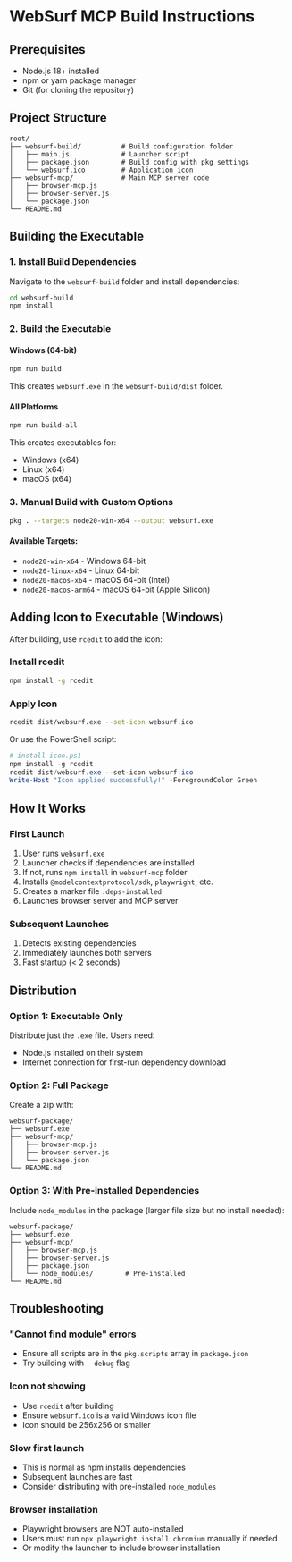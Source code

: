# WebSurf MCP Build Instructions

## Prerequisites

- Node.js 18+ installed
- npm or yarn package manager
- Git (for cloning the repository)

## Project Structure

```
root/
├── websurf-build/          # Build configuration folder
│   ├── main.js             # Launcher script
│   ├── package.json        # Build config with pkg settings
│   └── websurf.ico         # Application icon
├── websurf-mcp/            # Main MCP server code
│   ├── browser-mcp.js
│   ├── browser-server.js
│   └── package.json
└── README.md
```

## Building the Executable

### 1. Install Build Dependencies

Navigate to the `websurf-build` folder and install dependencies:

```bash
cd websurf-build
npm install
```

### 2. Build the Executable

#### Windows (64-bit)
```bash
npm run build
```

This creates `websurf.exe` in the `websurf-build/dist` folder.

#### All Platforms
```bash
npm run build-all
```

This creates executables for:
- Windows (x64)
- Linux (x64)
- macOS (x64)

### 3. Manual Build with Custom Options

```bash
pkg . --targets node20-win-x64 --output websurf.exe
```

#### Available Targets:
- `node20-win-x64` - Windows 64-bit
- `node20-linux-x64` - Linux 64-bit
- `node20-macos-x64` - macOS 64-bit (Intel)
- `node20-macos-arm64` - macOS 64-bit (Apple Silicon)

## Adding Icon to Executable (Windows)

After building, use `rcedit` to add the icon:

### Install rcedit
```bash
npm install -g rcedit
```

### Apply Icon
```bash
rcedit dist/websurf.exe --set-icon websurf.ico
```

Or use the PowerShell script:

```powershell
# install-icon.ps1
npm install -g rcedit
rcedit dist/websurf.exe --set-icon websurf.ico
Write-Host "Icon applied successfully!" -ForegroundColor Green
```

## How It Works

### First Launch
1. User runs `websurf.exe`
2. Launcher checks if dependencies are installed
3. If not, runs `npm install` in `websurf-mcp` folder
4. Installs `@modelcontextprotocol/sdk`, `playwright`, etc.
5. Creates a marker file `.deps-installed`
6. Launches browser server and MCP server

### Subsequent Launches
1. Detects existing dependencies
2. Immediately launches both servers
3. Fast startup (< 2 seconds)

## Distribution

### Option 1: Executable Only
Distribute just the `.exe` file. Users need:
- Node.js installed on their system
- Internet connection for first-run dependency download

### Option 2: Full Package
Create a zip with:
```
websurf-package/
├── websurf.exe
├── websurf-mcp/
│   ├── browser-mcp.js
│   ├── browser-server.js
│   └── package.json
└── README.md
```

### Option 3: With Pre-installed Dependencies
Include `node_modules` in the package (larger file size but no install needed):
```
websurf-package/
├── websurf.exe
├── websurf-mcp/
│   ├── browser-mcp.js
│   ├── browser-server.js
│   ├── package.json
│   └── node_modules/        # Pre-installed
└── README.md
```

## Troubleshooting

### "Cannot find module" errors
- Ensure all scripts are in the `pkg.scripts` array in `package.json`
- Try building with `--debug` flag

### Icon not showing
- Use `rcedit` after building
- Ensure `websurf.ico` is a valid Windows icon file
- Icon should be 256x256 or smaller

### Slow first launch
- This is normal as npm installs dependencies
- Subsequent launches are fast
- Consider distributing with pre-installed `node_modules`

### Browser installation
- Playwright browsers are NOT auto-installed
- Users must run `npx playwright install chromium` manually if needed
- Or modify the launcher to include browser installation
